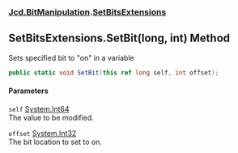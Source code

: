 ### [Jcd.BitManipulation](Jcd_BitManipulation.md 'Jcd.BitManipulation').[SetBitsExtensions](Jcd_BitManipulation_SetBitsExtensions.md 'Jcd.BitManipulation.SetBitsExtensions')
## SetBitsExtensions.SetBit(long, int) Method
Sets specified bit to "on" in a variable  
```csharp
public static void SetBit(this ref long self, int offset);
```
#### Parameters
<a name='Jcd_BitManipulation_SetBitsExtensions_SetBit(long_int)_self'></a>
`self` [System.Int64](https://docs.microsoft.com/en-us/dotnet/api/System.Int64 'System.Int64')  
The value to be modified.
  
<a name='Jcd_BitManipulation_SetBitsExtensions_SetBit(long_int)_offset'></a>
`offset` [System.Int32](https://docs.microsoft.com/en-us/dotnet/api/System.Int32 'System.Int32')  
The bit location to set to on.
  
